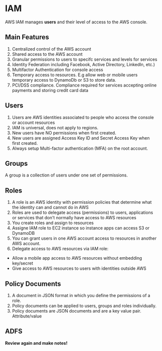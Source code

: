 # IAM

AWS IAM manages **users** and their level of access to the AWS console.  

## Main Features
1. Centralized control of the AWS account
1. Shared access to the AWS account
1. Granular permissions to users to specifc services and levels for services
1. Identity Federation including Facebook, Active Directory, LinkedIn, etc.) 
1. Multifactor Authentication for console access
1. Temporary access to resources.  E.g allow web or mobile users temporary access to DynamoDb or S3 to store data.  
1. PCI/DSS compliance.   Compliance required for services accepting online payments and storing credit card data

## Users
1. Users are AWS identities associated to people who access the console or account resources
1. IAM is universal, does not apply to regions.
1. New users have NO permissions when first created.
1. New users are assigned Access Key ID and Secret Access Key when first created.
1. Always setup Multi-factor authentication (MFA) on the root account.

## Groups

A group is a collection of users under one set of permissions.

## Roles
1. A role is an AWS identity with permission policies that determine what the identity 
can and cannot do in AWS
1. Roles are used to delegate access (permissions) to users, applications or services that don't normally have access 
to AWS resources
1. You create roles and assign to resources
1. Assigne IAM role to EC2 instance so instance apps can access S3 or DynamoDB
1. You can grant users in one AWS account access to resources in another AWS account.
1. Delegate access to AWS resources via IAM role:
  * Allow a mobile app access to AWS resources without embedding key/secret
  * Give access to AWS resources to users with identities outside AWS

## Policy Documents
1. A document in JSON format in which you define the permissions of a role.
1. Policy documents can be applied to users, groups and roles individually.
1. Policy documents are JSON documents and are a key value pair.   Attribute/value

## ADFS

**Review again and make notes!**
